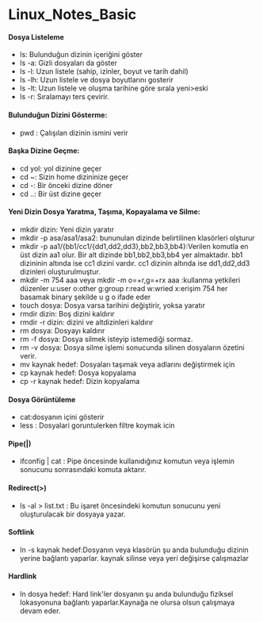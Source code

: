 # Linux_Notes_Basic
#### Dosya Listeleme
* ls: Bulunduğun dizinin içeriğini göster
* ls -a: Gizli dosyaları da göster
* ls -l: Uzun listele (sahip, izinler, boyut ve tarih dahil)
* ls -lh: Uzun listele ve dosya boyutlarını gosterir
* ls -lt: Uzun listele ve oluşma tarihine göre sırala yeni>eski
* ls -r: Sıralamayı ters çevirir.
#### Bulunduğun Dizini Gösterme:
* pwd : Çalışılan dizinin ismini verir
#### Başka Dizine Geçme:
* cd yol: yol dizinine geçer
* cd ~: Sizin home dizininize geçer
* cd -: Bir önceki dizine döner
* cd ..: Bir üst dizine geçer
#### Yeni Dizin Dosya Yaratma, Taşıma, Kopayalama ve Silme:
* mkdir dizin: Yeni dizin yaratır
* mkdir -p asa/asa1/asa2: bununulan dizinde belirtilinen klasörleri olşturur
* mkdir -p aa1/{bb1/cc1/{dd1,dd2,dd3},bb2,bb3,bb4}:Verilen komutla en üst dizin aa1 olur. Bir alt dizinde bb1,bb2,bb3,bb4 yer almaktadır. bb1 dizininin altında ise cc1 dizini vardır. cc1 dizinin altında ise dd1,dd2,dd3 dizinleri oluşturulmuştur.	
* mkdir -m 754 aaa veya mkdir -m o=+r,g=+rx aaa :kullanma yetkileri düzenler u:user o:other g:group r:read w:wried x:erişim 754 her basamak binary şekilde u g o ifade eder
* touch dosya: Dosya varsa tarihini değiştirir, yoksa yaratır
* rmdir dizin: Boş dizini kaldırır
* rmdir -r dizin: dizini ve altdizinleri kaldırır
* rm dosya: Dosyayı kaldırır
* rm -f dosya: Dosya silmek isteyip istemediği sormaz.
* rm -v dosya: Dosya silme işlemi sonucunda silinen dosyaların özetini verir.
* mv kaynak hedef: Dosyaları taşımak veya adlarını değiştirmek için
* cp kaynak hedef: Dosya kopyalama
* cp -r kaynak hedef: Dizin kopyalama

#### Dosya Görüntüleme
* cat:dosyanın içini gösterir
* less : Dosyalari goruntulerken filtre koymak icin

#### Pipe(|)
* ifconfig | cat : Pipe öncesinde kullanıdığınız komutun veya işlemin sonucunu sonrasındaki komuta aktarır.
#### Redirect(>)
* ls -al > list.txt : Bu işaret öncesindeki komutun sonucunu yeni oluşturulacak bir dosyaya yazar.
#### Softlink
* ln -s kaynak hedef:Dosyanın veya klasörün şu anda bulunduğu dizinin yerine bağlantı yaparlar. kaynak silinse veya yeri değişirse çalışmazlar
#### Hardlink
* ln dosya hedef: Hard link'ler dosyanın şu anda bulunduğu fiziksel lokasyonuna bağlantı yaparlar.Kaynağa ne olursa olsun çalışmaya devam eder.
